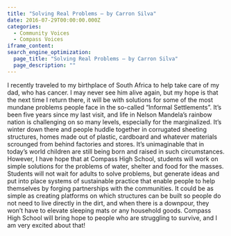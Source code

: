 ```yaml
---
title: "Solving Real Problems – by Carron Silva"
date: 2016-07-29T00:00:00.000Z
categories:
  - Community Voices
  - Compass Voices
iframe_content: 
search_engine_optimization:
  page_title: "Solving Real Problems – by Carron Silva"
  page_description: ""
---
```

I recently traveled to my birthplace of South Africa to help take care of my dad, who has cancer. I may never see him alive again, but my hope is that the next time I return there, it will be with solutions for some of the most mundane problems people face in the so-called “Informal Settlements”. It’s been five years since my last visit, and life in Nelson Mandela’s rainbow nation is challenging on so many levels, especially for the marginalized.  It’s winter down there and people huddle together in corrugated sheeting structures, homes made out of plastic, cardboard and whatever materials scrounged from behind factories and stores. It’s unimaginable that in today’s world children are still being born and raised in such circumstances. However, I have hope that at Compass High School, students will work on simple solutions for the problems of water, shelter and food for the masses. Students will not wait for adults to solve problems, but generate ideas and put into place systems of sustainable practice that enable people to help themselves by forging partnerships with the communities. It could be as simple as creating platforms on which structures can be built so people do not need to live directly in the dirt, and when there is a downpour, they won’t have to elevate sleeping mats or any household goods.  Compass High School will bring hope to people who are struggling to survive, and I am very excited about that!
